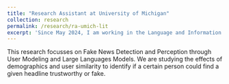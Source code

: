 ```yaml
---
title: "Research Assistant at University of Michigan"
collection: research
permalink: /research/ra-umich-lit
excerpt: 'Since May 2024, I am working in the Language and Information Technologies Lab (LIT @ UMich) as a NLP Researcher under Prof. Rada Mihalcea and Dr. Veronica Perez-Rosas.'
---
```


This research focusses on Fake News Detection and Perception through User Modeling and Large Languages Models. We are studying the effects of demographics and user similarity to identify if a certain person could find a given headline trustworthy or fake.
